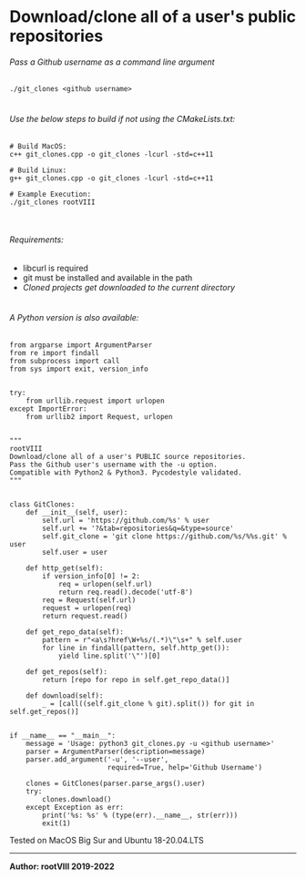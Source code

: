 # Download/clone all of a user's public repositories


###### Pass a Github username as a command line argument
<code>./git_clones &lt;github username&gt;</code>
<br><br>
###### Use the below steps to build if not using the CMakeLists.txt: 
<pre><code># Build MacOS:
c++ git_clones.cpp -o git_clones -lcurl -std=c++11

# Build Linux:
g++ git_clones.cpp -o git_clones -lcurl -std=c++11

# Example Execution:
./git_clones rootVIII
</code></pre>
<br>

###### Requirements:
- libcurl is required
- git must be installed and available in the path
- <i>Cloned projects get downloaded to the current directory</i>
<br><br>

###### A Python version is also available:
<pre><code>from argparse import ArgumentParser
from re import findall
from subprocess import call
from sys import exit, version_info


try:
    from urllib.request import urlopen
except ImportError:
    from urllib2 import Request, urlopen


"""
rootVIII
Download/clone all of a user's PUBLIC source repositories.
Pass the Github user's username with the -u option.
Compatible with Python2 & Python3. Pycodestyle validated.
"""


class GitClones:
    def __init__(self, user):
        self.url = 'https://github.com/%s' % user
        self.url += '?&tab=repositories&q=&type=source'
        self.git_clone = 'git clone https://github.com/%s/%%s.git' % user
        self.user = user

    def http_get(self):
        if version_info[0] != 2:
            req = urlopen(self.url)
            return req.read().decode('utf-8')
        req = Request(self.url)
        request = urlopen(req)
        return request.read()

    def get_repo_data(self):
        pattern = r"&lt;a\s?href\W+%s/(.*)\"\s+" % self.user
        for line in findall(pattern, self.http_get()):
            yield line.split('\"')[0]

    def get_repos(self):
        return [repo for repo in self.get_repo_data()]

    def download(self):
        _ = [call((self.git_clone % git).split()) for git in self.get_repos()]


if __name__ == "__main__":
    message = 'Usage: python3 git_clones.py -u &lt;github username&gt;'
    parser = ArgumentParser(description=message)
    parser.add_argument('-u', '--user',
                        required=True, help='Github Username')

    clones = GitClones(parser.parse_args().user)
    try:
        clones.download()
    except Exception as err:
        print('%s: %s' % (type(err).__name__, str(err)))
        exit(1)</code></pre>


Tested on MacOS Big Sur and Ubuntu 18-20.04.LTS
<hr>
<b>Author: rootVIII 2019-2022</b><br><br>
